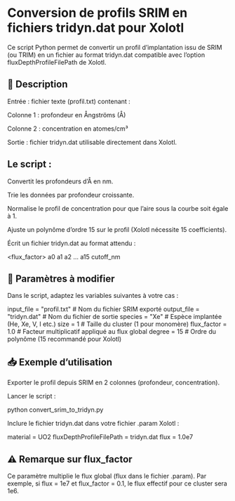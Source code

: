 # Conversion de profils SRIM en fichiers tridyn.dat pour Xolotl

Ce script Python permet de convertir un profil d’implantation issu de SRIM (ou TRIM) en un fichier au format tridyn.dat compatible avec l’option fluxDepthProfileFilePath de Xolotl.

## 📄 Description

Entrée : fichier texte (profil.txt) contenant :

Colonne 1 : profondeur en Ångströms (Å)

Colonne 2 : concentration en atomes/cm³

Sortie : fichier tridyn.dat utilisable directement dans Xolotl.

## Le script :

Convertit les profondeurs d’Å en nm.

Trie les données par profondeur croissante.

Normalise le profil de concentration pour que l’aire sous la courbe soit égale à 1.

Ajuste un polynôme d’ordre 15 sur le profil (Xolotl nécessite 15 coefficients).

Écrit un fichier tridyn.dat au format attendu :

<species> <size> <flux_factor>
a0 a1 a2 ... a15 cutoff_nm

## 📌 Paramètres à modifier

Dans le script, adaptez les variables suivantes à votre cas :

input_file = "profil.txt"   # Nom du fichier SRIM exporté
output_file = "tridyn.dat"  # Nom du fichier de sortie
species = "Xe"              # Espèce implantée (He, Xe, V, I etc.)
size = 1                    # Taille du cluster (1 pour monomère)
flux_factor = 1.0           # Facteur multiplicatif appliqué au flux global
degree = 15                 # Ordre du polynôme (15 recommandé pour Xolotl)

## 📥 Exemple d’utilisation

Exporter le profil depuis SRIM en 2 colonnes (profondeur, concentration).

Lancer le script :

python convert_srim_to_tridyn.py


Inclure le fichier tridyn.dat dans votre fichier .param Xolotl :

material = UO2
fluxDepthProfileFilePath = tridyn.dat
flux = 1.0e7


## ⚠️ Remarque sur flux_factor
Ce paramètre multiplie le flux global (flux dans le fichier .param).
Par exemple, si flux = 1e7 et flux_factor = 0.1, le flux effectif pour ce cluster sera 1e6.
